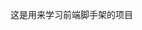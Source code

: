 <!--
 * @Author: your name
 * @Date: 2019-12-04 11:26:31
 * @LastEditTime: 2019-12-04 11:26:54
 * @LastEditors: Please set LastEditors
 * @Description: In User Settings Edit
 * @FilePath: /study_cli/cli_studio/README.md
 -->
这是用来学习前端脚手架的项目